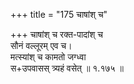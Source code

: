 +++
title = "175 चाषांश् च"

+++
चाषांश् च रक्त-पादांश् च  
सौनं वल्लूरम् एव च।  
मत्स्यांश् च कामतो जग्ध्वा  
स+उपवासस् त्र्यहं वसेत्  ॥ १.१७५ ॥